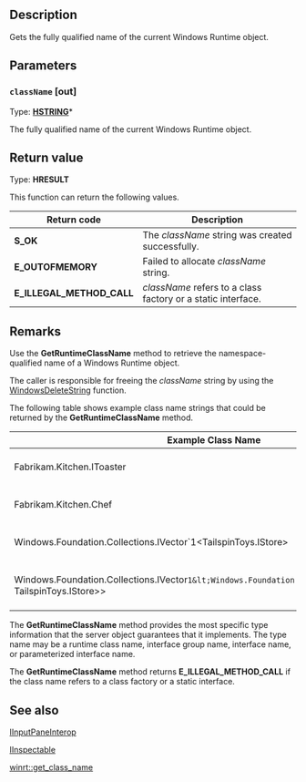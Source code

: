 ## Description

Gets the fully qualified name of the current Windows Runtime object.

## Parameters

### `className` [out]

Type: **[HSTRING](https://learn.microsoft.com/windows/desktop/WinRT/hstring)***

The fully qualified name of the current Windows Runtime object.

## Return value

Type: **HRESULT**

This function can return the following values.

| Return code | Description |
| --- | --- |
| **S_OK** | The *className* string was created successfully. |
| **E_OUTOFMEMORY** | Failed to allocate *className* string. |
| **E_ILLEGAL_METHOD_CALL** | *className* refers to a class factory or a static interface. |

## Remarks

Use the **GetRuntimeClassName** method to retrieve the namespace-qualified name of a Windows Runtime object.

The caller is responsible for freeing the *className* string by using the [WindowsDeleteString](https://learn.microsoft.com/windows/desktop/api/winstring/nf-winstring-windowsdeletestring) function.

The following table shows example class name strings that could be returned by the **GetRuntimeClassName** method.

| Example Class Name | Description |
| --- | --- |
| Fabrikam.Kitchen.IToaster | An interface in the Fabrikam.Kitchen namespace. |
| Fabrikam.Kitchen.Chef | An class in the Fabrikam.Kitchen namespace. |
| Windows.Foundation.Collections.IVector`1<TailspinToys.IStore> | A vector of TailspinToys.IStore interfaces. |
| Windows.Foundation.Collections.IVector`1&lt;Windows.Foundation.Collections.IMap`2\<String, TailspinToys.IStore>> | A vector of maps of strings to TailspinToys.IStore interfaces. |

The **GetRuntimeClassName** method provides the most specific type information that the server object guarantees that it implements. The type name may be a runtime class name, interface group name, interface name, or parameterized interface name.

The **GetRuntimeClassName** method returns **E_ILLEGAL_METHOD_CALL** if the class name refers to a class factory or a static interface.

## See also

[IInputPaneInterop](https://learn.microsoft.com/windows/desktop/api/inputpaneinterop/nn-inputpaneinterop-iinputpaneinterop)

[IInspectable](https://learn.microsoft.com/windows/desktop/api/inspectable/nn-inspectable-iinspectable)

[winrt::get_class_name](https://learn.microsoft.com/uwp/cpp-ref-for-winrt/get-class-name)